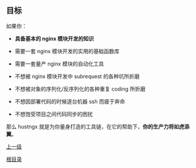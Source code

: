 目标
--

如果你：

- **具备基本的 nginx 模块开发的知识**

- 需要一套 nginx 模块开发的实用的基础函数库

- 需要一套量产 nginx 模块的自动化工具

- 不想被 nginx 模块开发中 subrequest 的各种坑所折磨

- 不想被对象的序列化/反序列化的各种重复 coding 所折磨

- 不想因部署代码的时候逐台机器 ssh 而疲于奔命

- 不想饱受项目之间代码同步的困扰


那么 hustngx 就是为你量身打造的工具链，在它的帮助下，**你的生产力将如虎添翼**。

[上一级](index.md)

[根目录](../index.md)